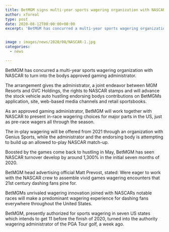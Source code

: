 ```yaml
---
title: BetMGM signs multi-year sports wagering organization with NASCAR
author: xforeal 
type: post
date: 2020-08-12T00:00:00+00:00
excerpt: 'BetMGM has concurred a multi-year sports wagering organization with NASCAR to turn into the bodys approved gaming operator '


image : images/news/2020/08/NASCAR-1.jpg
categories:
  - news

---
```

BetMGM has concurred a multi-year sports wagering organization with NASCAR to turn into the bodys approved gaming administrator. 

The arrangement gives the administrator, a joint endeavor between MGM Resorts and GVC Holdings, the rights to NASCAR stamps and will advance the stock vehicle auto hustling endorsing bodys contributions on BetMGMs application, site, web-based media channels and retail sportsbooks. 

As an approved gaming administrator, BetMGM will work together with NASCAR to present in-race wagering choices for major parts in the US, just as pre-race wagers all through the season. 

The in-play wagering will be offered from 2021 through an organization with Genius Sports, while the administrator and the endorsing body is attempting to build up an allowed to-play NASCAR match-up. 

Boosted by the games come back to hustling in May, BetMGM has seen NASCAR turnover develop by around 1,300&percnt; in the initial seven months of 2020. 

BetMGM head advertising official Matt Prevost, stated: Were eager to work with the NASCAR crew to assemble vivid games wagering encounters that 21st century dashing fans pine for. 

BetMGMs unrivaled wagering innovation joined with NASCARs notable races will make a predominant wagering experience for dashing fans everywhere throughout the United States. 

BetMGM, presently authorized for sports wagering in seven US states which intends to get 11 before the finish of 2020, turned into the authority wagering administrator of the PGA Tour golf, a week ago.
